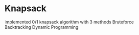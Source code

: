 # Knapsack
implemented 0/1 knapsack algorithm with 3 methods
Bruteforce
Backtracking
Dynamic Programming
